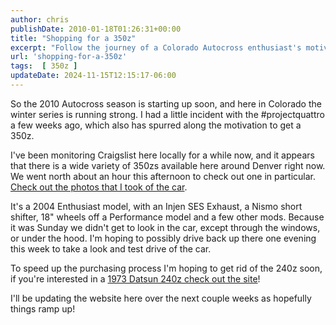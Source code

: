 ```yaml
---
author: chris
publishDate: 2010-01-18T01:26:31+00:00
title: "Shopping for a 350z"
excerpt: "Follow the journey of a Colorado Autocross enthusiast's motivated search for a new 350z, from Craigslist hunting to potential test drives."
url: 'shopping-for-a-350z'
tags:  [ 350z ] 
updateDate: 2024-11-15T12:15:17-06:00
---
```


So the 2010 Autocross season is starting up soon, and here in Colorado the winter series is running strong. I had a little incident with the #projectquattro a few weeks ago, which also has spurred along the motivation to get a 350z.

I've been monitoring Craigslist here locally for a while now, and it appears that there is a wide variety of 350zs available here around Denver right now. We went north about an hour this afternoon to check out one in particular. [Check out the photos that I took of the car](https://www.flickr.com/photos/chammond/sets/72157623108242515/).

It's a 2004 Enthusiast model, with an Injen SES Exhaust, a Nismo short shifter, 18" wheels off a Performance model and a few other mods. Because it was Sunday we didn't get to look in the car, except through the windows, or under the hood. I'm hoping to possibly drive back up there one evening this week to take a look and test drive of the car. 

To speed up the purchasing process I'm hoping to get rid of the 240z soon, if you're interested in a [1973 Datsun 240z check out the site](/category/240z/)!

I'll be updating the website here over the next couple weeks as hopefully things ramp up!
